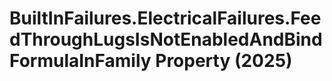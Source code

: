 # BuiltInFailures.ElectricalFailures.FeedThroughLugsIsNotEnabledAndBindFormulaInFamily Property (2025)

﻿